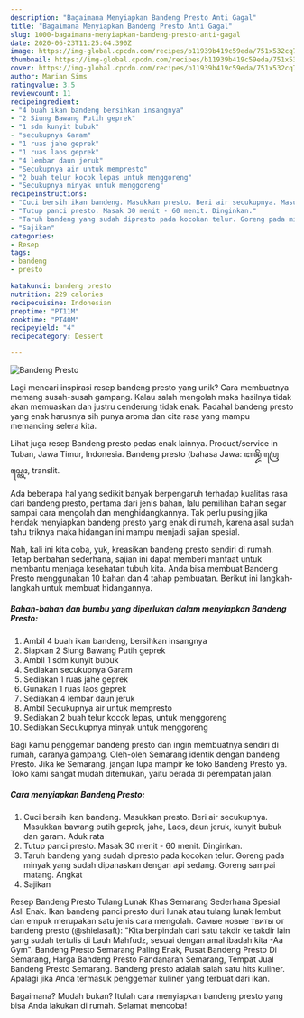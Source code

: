 ```yaml
---
description: "Bagaimana Menyiapkan Bandeng Presto Anti Gagal"
title: "Bagaimana Menyiapkan Bandeng Presto Anti Gagal"
slug: 1000-bagaimana-menyiapkan-bandeng-presto-anti-gagal
date: 2020-06-23T11:25:04.390Z
image: https://img-global.cpcdn.com/recipes/b11939b419c59eda/751x532cq70/bandeng-presto-foto-resep-utama.jpg
thumbnail: https://img-global.cpcdn.com/recipes/b11939b419c59eda/751x532cq70/bandeng-presto-foto-resep-utama.jpg
cover: https://img-global.cpcdn.com/recipes/b11939b419c59eda/751x532cq70/bandeng-presto-foto-resep-utama.jpg
author: Marian Sims
ratingvalue: 3.5
reviewcount: 11
recipeingredient:
- "4 buah ikan bandeng bersihkan insangnya"
- "2 Siung Bawang Putih geprek"
- "1 sdm kunyit bubuk"
- "secukupnya Garam"
- "1 ruas jahe geprek"
- "1 ruas laos geprek"
- "4 lembar daun jeruk"
- "Secukupnya air untuk mempresto"
- "2 buah telur kocok lepas untuk menggoreng"
- "Secukupnya minyak untuk menggoreng"
recipeinstructions:
- "Cuci bersih ikan bandeng. Masukkan presto. Beri air secukupnya. Masukkan bawang putih geprek, jahe, Laos, daun jeruk, kunyit bubuk dan garam. Aduk rata"
- "Tutup panci presto. Masak 30 menit - 60 menit. Dinginkan."
- "Taruh bandeng yang sudah dipresto pada kocokan telur. Goreng pada minyak yang sudah dipanaskan dengan api sedang. Goreng sampai matang. Angkat"
- "Sajikan"
categories:
- Resep
tags:
- bandeng
- presto

katakunci: bandeng presto 
nutrition: 229 calories
recipecuisine: Indonesian
preptime: "PT11M"
cooktime: "PT40M"
recipeyield: "4"
recipecategory: Dessert

---
```



![Bandeng Presto](https://img-global.cpcdn.com/recipes/b11939b419c59eda/751x532cq70/bandeng-presto-foto-resep-utama.jpg)

Lagi mencari inspirasi resep bandeng presto yang unik? Cara membuatnya memang susah-susah gampang. Kalau salah mengolah maka hasilnya tidak akan memuaskan dan justru cenderung tidak enak. Padahal bandeng presto yang enak harusnya sih punya aroma dan cita rasa yang mampu memancing selera kita.

Lihat juga resep Bandeng presto pedas enak lainnya. Product/service in Tuban, Jawa Timur, Indonesia. Bandeng presto (bahasa Jawa: ꦧꦤ꧀ꦢꦼꦁ ꦥꦿꦺꦱ꧀ꦠꦺꦴ, translit.

Ada beberapa hal yang sedikit banyak berpengaruh terhadap kualitas rasa dari bandeng presto, pertama dari jenis bahan, lalu pemilihan bahan segar sampai cara mengolah dan menghidangkannya. Tak perlu pusing jika hendak menyiapkan bandeng presto yang enak di rumah, karena asal sudah tahu triknya maka hidangan ini mampu menjadi sajian spesial.


Nah, kali ini kita coba, yuk, kreasikan bandeng presto sendiri di rumah. Tetap berbahan sederhana, sajian ini dapat memberi manfaat untuk membantu menjaga kesehatan tubuh kita. Anda bisa membuat Bandeng Presto menggunakan 10 bahan dan 4 tahap pembuatan. Berikut ini langkah-langkah untuk membuat hidangannya.

<!--inarticleads1-->

##### Bahan-bahan dan bumbu yang diperlukan dalam menyiapkan Bandeng Presto:

1. Ambil 4 buah ikan bandeng, bersihkan insangnya
1. Siapkan 2 Siung Bawang Putih geprek
1. Ambil 1 sdm kunyit bubuk
1. Sediakan secukupnya Garam
1. Sediakan 1 ruas jahe geprek
1. Gunakan 1 ruas laos geprek
1. Sediakan 4 lembar daun jeruk
1. Ambil Secukupnya air untuk mempresto
1. Sediakan 2 buah telur kocok lepas, untuk menggoreng
1. Sediakan Secukupnya minyak untuk menggoreng


Bagi kamu penggemar bandeng presto dan ingin membuatnya sendiri di rumah, caranya gampang. Oleh-oleh Semarang identik dengan bandeng Presto. Jika ke Semarang, jangan lupa mampir ke toko Bandeng Presto ya. Toko kami sangat mudah ditemukan, yaitu berada di perempatan jalan. 

<!--inarticleads2-->

##### Cara menyiapkan Bandeng Presto:

1. Cuci bersih ikan bandeng. Masukkan presto. Beri air secukupnya. Masukkan bawang putih geprek, jahe, Laos, daun jeruk, kunyit bubuk dan garam. Aduk rata
1. Tutup panci presto. Masak 30 menit - 60 menit. Dinginkan.
1. Taruh bandeng yang sudah dipresto pada kocokan telur. Goreng pada minyak yang sudah dipanaskan dengan api sedang. Goreng sampai matang. Angkat
1. Sajikan


Resep Bandeng Presto Tulang Lunak Khas Semarang Sederhana Spesial Asli Enak. Ikan bandeng panci presto duri lunak atau tulang lunak lembut dan empuk merupakan satu jenis cara mengolah. Самые новые твиты от bandeng presto (@shielasaft): &#34;Kita berpindah dari satu takdir ke takdir lain yang sudah tertulis di Lauh Mahfudz, sesuai dengan amal ibadah kita -Aa Gym&#34;. Bandeng Presto Semarang Paling Enak, Pusat Bandeng Presto Di Semarang, Harga Bandeng Presto Pandanaran Semarang, Tempat Jual Bandeng Presto Semarang. Bandeng presto adalah salah satu hits kuliner. Apalagi jika Anda termasuk penggemar kuliner yang terbuat dari ikan. 

Bagaimana? Mudah bukan? Itulah cara menyiapkan bandeng presto yang bisa Anda lakukan di rumah. Selamat mencoba!
